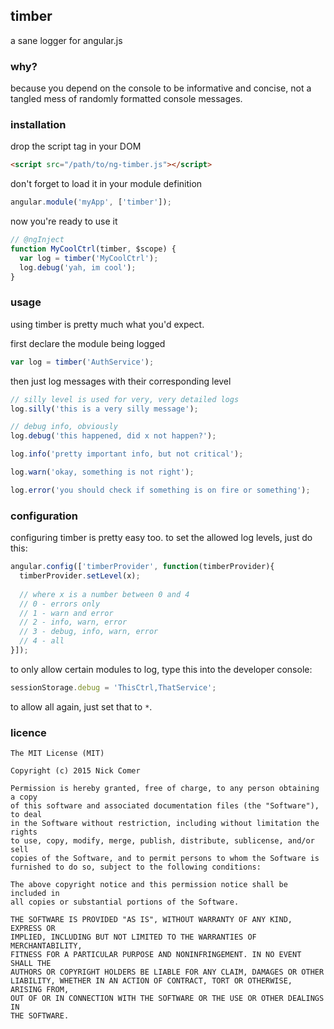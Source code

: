 ## timber
a sane logger for angular.js

### why?
because you depend on the console to be informative and concise, not a tangled mess of randomly formatted console messages.

### installation
drop the script tag in your DOM

```html
<script src="/path/to/ng-timber.js"></script>
```

don't forget to load it in your module definition

```js
angular.module('myApp', ['timber']);
```

now you're ready to use it

```js
// @ngInject
function MyCoolCtrl(timber, $scope) {
  var log = timber('MyCoolCtrl');
  log.debug('yah, im cool');
}
```

### usage
using timber is pretty much what you'd expect.

first declare the module being logged
```js
var log = timber('AuthService');
```

then just log messages with their corresponding level

```js
// silly level is used for very, very detailed logs
log.silly('this is a very silly message');

// debug info, obviously
log.debug('this happened, did x not happen?');

log.info('pretty important info, but not critical');

log.warn('okay, something is not right');

log.error('you should check if something is on fire or something');
```

### configuration
configuring timber is pretty easy too. to set the allowed log levels, just do this:

```js
angular.config(['timberProvider', function(timberProvider){
  timberProvider.setLevel(x);
  
  // where x is a number between 0 and 4
  // 0 - errors only
  // 1 - warn and error
  // 2 - info, warn, error
  // 3 - debug, info, warn, error
  // 4 - all
}]);
```

to only allow certain modules to log, type this into the developer console:

```js
sessionStorage.debug = 'ThisCtrl,ThatService';
```

to allow all again, just set that to `*`.

### licence
```
The MIT License (MIT)

Copyright (c) 2015 Nick Comer

Permission is hereby granted, free of charge, to any person obtaining a copy
of this software and associated documentation files (the "Software"), to deal
in the Software without restriction, including without limitation the rights
to use, copy, modify, merge, publish, distribute, sublicense, and/or sell
copies of the Software, and to permit persons to whom the Software is
furnished to do so, subject to the following conditions:

The above copyright notice and this permission notice shall be included in
all copies or substantial portions of the Software.

THE SOFTWARE IS PROVIDED "AS IS", WITHOUT WARRANTY OF ANY KIND, EXPRESS OR
IMPLIED, INCLUDING BUT NOT LIMITED TO THE WARRANTIES OF MERCHANTABILITY,
FITNESS FOR A PARTICULAR PURPOSE AND NONINFRINGEMENT. IN NO EVENT SHALL THE
AUTHORS OR COPYRIGHT HOLDERS BE LIABLE FOR ANY CLAIM, DAMAGES OR OTHER
LIABILITY, WHETHER IN AN ACTION OF CONTRACT, TORT OR OTHERWISE, ARISING FROM,
OUT OF OR IN CONNECTION WITH THE SOFTWARE OR THE USE OR OTHER DEALINGS IN
THE SOFTWARE.
```
